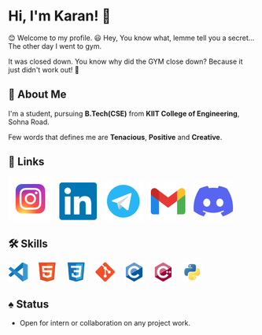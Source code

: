 <!-- ### Hi there 👋 -->

# Hi, I'm Karan! 👋

:blush: Welcome to my profile. :smiley: Hey, You know what, lemme tell you a secret... The other day I went to gym.

It was closed down. You know why did the GYM close down? Because it just didn't work out! :rofl:

## 🚀 About Me
I'm a student, pursuing **B.Tech(CSE)** from **KIIT College of Engineering**, Sohna Road.

Few words that defines me are **Tenacious**, **Positive** and **Creative**.


## 🔗 Links
[![Instagram](./image/Instagram.svg)](https://www.instagram.com/karan.negi22/)
&nbsp;
[![Linkdin](./image/Linkedin.svg)](https://www.linkedin.com/in/karan-negi-959969224/) 
&nbsp;
[![Telegram](./image/Telegram.svg)](https://telegram.me/Knegi_4143) 
&nbsp;
[![Gmail](./image/Gmail.svg)](mailto:knegi4143@gmail.com) 
&nbsp;
[![Discord](./image/discord.svg)](https://discord.com/channels/KR37#2902) 

## 🛠 Skills
<div align="left">
<img alt="VS code" width="40px" src="./image/VS_code.svg" style="padding-right:15px;" />
<img alt="HTML5" width="40px" src="./image/HTML5.svg" style="padding-right:15px;" />
<img alt="CSS3" width="40px" src="./image/CSS3.svg" style="padding-right:15px;" />
<img alt="Git" width="40px" src="./image/Git.svg" style="padding-right:15px;" />
<img alt="C" width="40px" src="./image/C.svg" style="padding-right:15px;"/>
<img alt="Cpp" width="40px" src="./image/cpp.svg" style="padding-right:15px;"/>
<img alt="Python" width="40px" src="./image/Python.svg"/>  
</div>

## :spades: Status
- Open for intern or collaboration on any project work.



<!--
**KaranOO/KaranOO** is a ✨ _special_ ✨ repository because its `README.md` (this file) appears on your GitHub profile.

Here are some ideas to get you started:

- 🔭 I’m currently working on ...
- 🌱 I’m currently learning ...
- 👯 I’m looking to collaborate on ...
- 🤔 I’m looking for help with ...
- 💬 Ask me about ...
- 📫 How to reach me: ...
- 😄 Pronouns: ...
- ⚡ Fun fact: ...
-->
